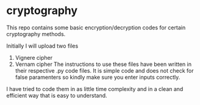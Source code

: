# cryptography
This repo contains some basic encryption/decryption codes for certain cryptography methods.

Initially I will upload two files

1. Vignere cipher
2. Vernam cipher
The instructions to use these files have been written in their respective .py code files. It is simple code and does not check for false paramenters so kindly make sure you enter inputs correctly.

I have tried to code them in as little time complexity and in a clean and efficient way that is easy to understand.